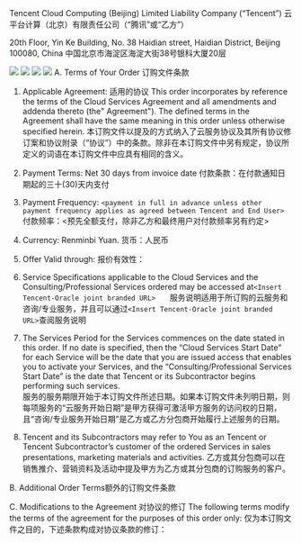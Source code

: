 Tencent Cloud Computing (Beijing) Limited Liability Company (“Tencent”)
云平台计算（北京）有限责任公司（“腾讯”或“乙方”）

20th Floor, Yin Ke Building, No. 38 Haidian street, Haidian District, Beijing 100080, China
中国北京市海淀区海淀大街38号银科大厦20层

![](http://imgcache.tce.fsphere.cn/image/main.qcloudimg.com/raw/e2fc22a438f77897f9d677d350829a4e.png)
![](http://imgcache.tce.fsphere.cn/image/main.qcloudimg.com/raw/8279fda15063143d7953533bdb2122bd.png)
![](http://imgcache.tce.fsphere.cn/image/main.qcloudimg.com/raw/527d78d82dbbfecec9e0fe47168aafd6.png)
![](http://imgcache.tce.fsphere.cn/image/main.qcloudimg.com/raw/64a1497a2820c6595a7b7dbcf44fe25a.png)
A. Terms of Your Order 订购文件条款
1. Applicable Agreement:  适用的协议
This order incorporates by reference the terms of the Cloud Services Agreement and all amendments and addenda 
thereto (the" Agreement").  The defined terms in the Agreement shall have the same meaning in this order unless 
otherwise specified herein. 
本订购文件以提及的方式纳入了云服务协议及其所有协议修订案和协议附录（“协议”）中的条款。除非在本订购文件中另有规定，协议所定义的词语在本订购文件中应具有相同的含义。

2. Payment Terms:  Net 30 days from invoice date
付款条款：在付款通知日期起的三十(30)天内支付

3. Payment Frequency:  `<payment in full in advance unless other payment frequency applies as agreed between Tencent and End User> `
付款频率：<预先全额支付，除非乙方和最终用户对付款频率另有约定>

4. Currency:  Renminbi Yuan.
货币：人民币

5. Offer Valid through: 
报价有效性：

6. Service Specifications applicable to the Cloud Services and the Consulting/Professional Services ordered may be accessed at`<Insert Tencent-Oracle joint branded URL>   `
服务说明适用于所订购的云服务和咨询/专业服务，并且可以通过`<Insert Tencent-Oracle joint branded URL>`查阅服务说明

7. The Services Period for the Services commences on the date stated in this order.  If no date is specified, then the “Cloud Services Start Date” for each Service will be the date that you are issued access that enables you to activate your Services, and the “Consulting/Professional Services Start Date” is the date that Tencent or its Subcontractor  begins performing such services.  
服务的服务期限开始于本订购文件所述日期。如果本订购文件未列明日期，则每项服务的“云服务开始日期”是甲方获得可激活甲方服务的访问权的日期，且“咨询/专业服务开始日期”是乙方或乙方分包商开始履行上述服务的日期。

8. Tencent and its Subcontractors may refer to You as an Tencent or Tencent Subcontractor’s customer of the ordered Services in sales presentations, marketing materials and activities. 
乙方或其分包商可以在销售推介、营销资料及活动中提及甲方为乙方或其分包商的订购服务的客户。

B. Additional Order Terms额外的订购文件条款

C. Modifications to the Agreement 对协议的修订
The following terms modify the terms of the agreement for the purposes of this order only:
仅为本订购文件之目的，下述条款构成对协议条款的修订：